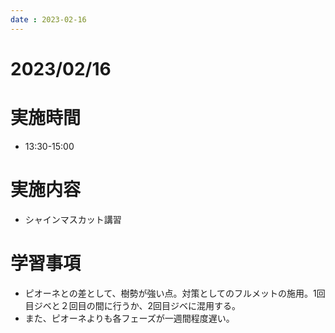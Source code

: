 ```yaml
---
date : 2023-02-16
---
```


# 2023/02/16

# 実施時間
- 13:30-15:00

# 実施内容
- シャインマスカット講習

# 学習事項
- ピオーネとの差として、樹勢が強い点。対策としてのフルメットの施用。1回目ジベと２回目の間に行うか、2回目ジベに混用する。
- また、ピオーネよりも各フェーズが一週間程度遅い。
